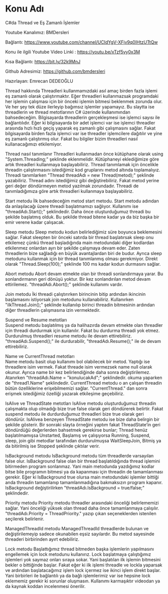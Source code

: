 # Konu Adı
C#da Thread ve Eş Zamanlı İşlemler

Youtube Kanalımız: BMDersleri

Bağlantı: https://www.youtube.com/channel/UCIdYgV-XFjv9q0IHtzUTtQw

Konu ile ilgili Youtube Video Linki : https://youtu.be/xTzf5vy0x3M

Kısa Bağlantı: https://bit.ly/32k9MnJ

Github Adresimiz: https://github.com/bmdersleri

Hazırlayan: Emrecan DEDEOĞLU


Thread hakkında
Threadleri kullanmamızdaki asıl amaç birden fazla işlemi eş zamanlı olarak çalıştırmaktır. 
Eğer threadleri kullanmazsak programdaki her işlemin çalışması için bir önceki işlemin bitmesi beklenmek zorunda olur. Ve her şey tek düze ilerleyip bağımsız işlemler yapamayız. 
Bu slaytta ise threadlerin ve thread metotlarının C# üzerinde kullanımından bahsedeceğim. 
Bilgisayarda threadlerin gerçekleşmesi ise işlemci sayısı ile bağlantılıdır. Eğer ki bilgisayarda bir adet işlemci var ise işlemci threadler arasında hızlı hızlı geçiş yaparak eş zamanlı gibi çalışmasını sağlar. Fakat bilgisayarda birden fazla işlemci var ise threadler işlemcilere dağıtılır ve yine eş zamanlı çalıştırmış olur. Fakat bu bilgiler bizim threadleri nasıl kullanacağımızı etkilemiyor.

Thread nasıl tanımlanır 
Threadleri kullanmadan önce kütüphane olarak using "System.Threading;" şeklinde eklenmelidir.
Kütüphaneyi eklediğimize göre artık threadleri kullanmaya başlayabiliriz. Thread tanımlamak için öncelikle threadin çalıştırmasını istediğimiz kod gruplarını metod altında toplamalıyız. 
Threadi tanımlarken "Thread threadAdı = new Thread(metod);" şeklinde yazabiliriz.
Thread adını istediğimiz gibi değiştirebiliriz. Fakat metod yerine geri değer döndürmeyen metod yazılmak zorundadır.
Threadi de tanımladığımıza göre artık threadleri kullanmaya başlayabiliriz.

Start metodu
İlk bahsedeceğim metod start metodu. Start metodu adından da anlaşılacağı üzere threadi başlatmamızı sağlıyor. Kullanımı ise "threadAdı.Start();" şeklindedir.
Daha önce oluşturduğumuz threadi bu şekilde başlatmış olduk. Bu şekilde thread bitene kadar ya da biz başka bir emir verene kadar çalışacak.

Sleep metodu
Sleep metodu kodun belirlediğimiz süre boyunca beklemesini sağlar.
Fakat sleepten bir önceki satırda bir thread başlatırsak sleep onu etkilemez çünkü thread başladığında main metodundaki diğer kodlardan etkilenmez onlardan ayrı bir şekilde çalışmaya devam eder. Zaten threadlerin bize sağladığı en büyük avantajlardan biri de budur.
Ayrıca sleep metodunu kullanmak için bir thread tanımlanmış olması gerekmiyor. Direkt olarak "Thread.Sleep(100);" şeklinde 100 ms kadar kodun durmasını sağlar.

Abort metodu
Abort devam etmekte olan bir threadi sonlandırmaya yarar. Bu sonlandırmanın geri dönüşü yoktur. Bir kez sonlandırılan metod devam ettirilemez. "threadAdı.Abort();" şeklinde kullanımı vardır.

Join metodu
İki threadi çalıştırırken birincinin bitip ardından ikincinin başlamasını istiyorsak join metodunu kullanabiliriz.
Kullanırken "ilkThread.Join();" şeklinde kullanılıp birinci threadin bitmesinin ardından diğer threadlerin çalışmasına izin vermektedir.

Suspend ve Resume metotları  
Suspend metodu başlatılmış ya da halihazırda devam etmekte olan threadler için threadi durdurmak için kullanılır. Fakat bu durdurma threadi yok etmez.
Durdurulmuş threadleri resume metodu ile devam ettirebiliriz.
"threadAdı.Suspend();" ile durdurabilir, "threadAdı.Resume();" ile de devam ettirebiliriz.

Name ve CurrentThread metotları  
Name metodu basit olup kullanımı bol olabilecek bir metod. Yaptığı ise threadlere isim vermek. Fakat threade isim vermezsek name null olarak okunur. Ayrıca name bir kez belirlendiğinde daha sonra değiştirilemez. Atanırken "threadAdı.Name = "konulucakAd";" şeklindedir. okuma yaparken de "thread1.Name" şeklindedir.
CurrentThread metodu o an çalışan threadin bütün özelliklerine erişebilmemizi sağlar. "CurrentThread." dan sonra erişmek istediğimiz özelliği yazarak etkileşime geçebiliriz.

IsAlive ve ThreadState metotları 
IsAlive metodu oluşturduğumuz threadin çalışmakta olup olmadığı bize true false olarak geri döndürerek belirtir. Fakat suspend metodu ile durdurduğumuz threadleri bize true olarak geri döndürür.
IsAlivea benzeyen ThreadState metodu ise bize daha belirgin bir şekilde gösterir. Bir sonraki slayta örneğini yaptım fakat ThreadState’in geri döndürdüğü değerlerden bahsetmek gerekirse bunlar;
Thread henüz başlatılmamışsa Unstarted,
Başlamış ve çalışıyorsa Running,
Suspend,  sleep, join gibi metodlar tarafından durdurulmuşsa WaitSleepJoin,
Bitmiş ya da bitirilmiş ise Stopped şeklinde çıktılar verir.

IsBackground metodu 
IsBackground metodu tüm threadlerde varsayılan false olur.
IsBackground false olan bir thread başlatıldığında thread işlemini bitirmeden program sonlanmaz. Yani main metodunda yazdığımız kodlar bitse bile programın bitmesi ya da kapanması için threadin de tamamlanması gerekir.
Eğer ki IsBackground true olursa main metodundaki işlemler bittiği anda threadin tamamlanıp tamamlanmadığına bakmaksızın program kapanır.
IsBackground değiştirilirken "threadAdı.IsBackground = true/false;" şeklindedir.

Priority metodu
Priority metodu threadler arasındaki önceliği belirlememizi sağlar. Yani önceliği yüksek olan thread daha önce tamamlanmaya çalışılır. "threadAdı.Priority = ThreadPriority." yazıp çıkan seçeneklerden istenilen seçilerek belirlenir.

ManagedThreadId metodu
ManagedThreadId threadlerde bulunan ve değiştirilemeyip sadece okunabilen eşsiz sayılardır.
Bu metod sayesinde threaderi birbirinden ayırt edebiliriz. 

Lock metodu 
Başlattığımız thread bitmeden başka işlemlerin yapılmasını engellemek için lock metodunu kullanırız. 
Lock başlatmaya çalıştığımız işlemleri yok saymaz onları sıraya sokar. Yani başlatılan ilk işlemin bitmesini bekler o bittiğinde başlar.
Fakat eğer ki ilk işlemi threadle ve lockla yaparsak ve ardından başlatacağımız işlem lock içermez ise ikinci işlem direkt başlar. Yani birbirleri ile bağlantılı ya da bağlı işlemlerimiz var ise hepsine lock eklememiz gerekir ki sorunlar oluşmasın. 
Kullanımı karmaşıktır videodan ya da kaynak koddan incelenmesi önerilir.








